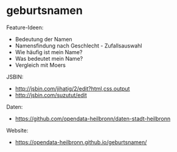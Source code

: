 # geburtsnamen

Feature-Ideen:

* Bedeutung der Namen
* Namensfindung nach Geschlecht - Zufallsauswahl
* Wie häufig ist mein Name?
* Was bedeutet mein Name?
* Vergleich mit Moers

JSBIN:

* http://jsbin.com/jihatig/2/edit?html,css,output
* http://jsbin.com/suzutut/edit

Daten:

* https://github.com/opendata-heilbronn/daten-stadt-heilbronn


Website:

* https://opendata-heilbronn.github.io/geburtsnamen/
